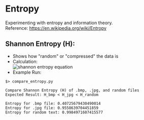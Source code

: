 # Entropy
Experimenting with entropy and information theory.  
Reference: https://en.wikipedia.org/wiki/Entropy

## Shannon Entropy (H):
- Shows how "random" or "compressed" the data is  
- Calculation:  
![shannon entropy equation](https://wikimedia.org/api/rest_v1/media/math/render/svg/7de5d59a442f5305853d4392826b1f51dc43f6d0)  
- Example Run:
```
$> compare_entropy.py

Compare Shannon Entropy (H) of .bmp, .jpg, and random files
Expected Result: H_bmp < H_jpg < H_random

Entropy for .bmp file: 0.40725679430490014
Entropy for .jpg file: 0.9558639704451859
Entropy for random text: 0.9984971607415577

```
